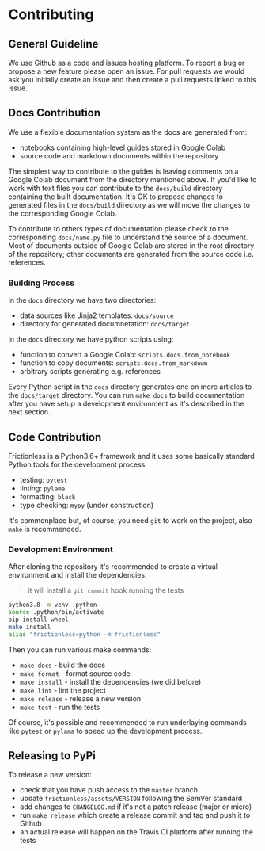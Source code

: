 # Contributing

## General Guideline

We use Github as a code and issues hosting platform. To report a bug or propose a new feature please open an issue. For pull requests we would ask you initially create an issue and then create a pull requests linked to this issue.

## Docs Contribution

We use a flexible documentation system as the docs are generated from:
- notebooks containing high-level guides stored in [Google Colab](https://drive.google.com/drive/folders/1boOu13YdhGkPOYiKe6KBkRmkYaaBbcsH?usp=sharing)
- source code and markdown documents within the repository

The simplest way to contribute to the guides is leaving comments on a Google Colab document from the directory mentioned above. If you'd like to work with text files you can contribute to the `docs/build` directory containing the built documentation. It's OK to propose changes to generated files in the `docs/build` directory as we will move the changes to the corresponding Google Colab.

To contribute to others types of documentation please check to the corresponding `docs/name.py` file to understand the source of a document. Most of documents outside of Google Colab are stored in the root directory of the repository; other documents are generated from the source code i.e. references.

### Building Process

In the `docs` directory we have two directories:
- data sources like Jinja2 templates: `docs/source`
- directory for generated documnetation: `docs/target`

In the `docs` directory we have python scripts using:
- function to convert a Google Colab: `scripts.docs.from_notebook`
- function to copy documents: `scripts.docs.from_markdown`
- arbitrary scripts generating e.g. references

Every Python script in the `docs` directory generates one on more articles to the `docs/target` directory. You can run `make docs` to build documentation after you have setup a development environment as it's described in the next section.

## Code Contribution

Frictionless is a Python3.6+ framework and it uses some basically standard Python tools for the development process:
- testing: `pytest`
- linting: `pylama`
- formatting: `black`
- type checking: `mypy` (under construction)

It's commonplace but, of course, you need `git` to work on the project, also `make` is recommended.

### Development Environment

After cloning the repository it's recommended to create a virtual environment and install the dependencies:

> it will install a `git commit` hook running the tests

```bash
python3.8 -m venv .python
source .python/bin/activate
pip install wheel
make install
alias "frictionless=python -m frictionless"
```

Then you can run various make commands:
- `make docs` - build the docs
- `make format` - format source code
- `make install` - install the dependencies (we did before)
- `make lint` - lint the project
- `make release` - release a new version
- `make test` - run the tests

Of course, it's possible and recommended to run underlaying commands like `pytest` or `pylama` to speed up the development process.

## Releasing to PyPi

To release a new version:
- check that you have push access to the `master` branch
- update `frictionless/assets/VERSION` following the SemVer standard
- add changes to `CHANGELOG.md` if it's not a patch release (major or micro)
- run `make release` which create a release commit and tag and push it to Github
- an actual release will happen on the Travis CI platform after running the tests
